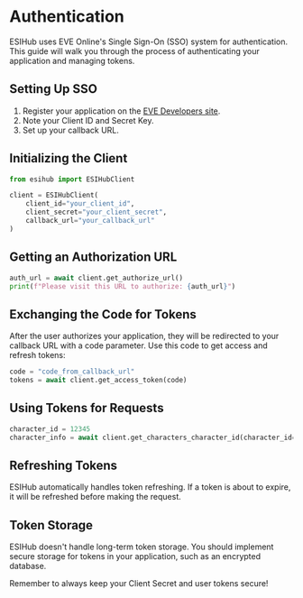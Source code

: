 # Authentication

ESIHub uses EVE Online's Single Sign-On (SSO) system for authentication. This guide will walk you through the process of authenticating your application and managing tokens.

## Setting Up SSO

1. Register your application on the [EVE Developers site](https://developers.eveonline.com/).
2. Note your Client ID and Secret Key.
3. Set up your callback URL.

## Initializing the Client

```python
from esihub import ESIHubClient

client = ESIHubClient(
    client_id="your_client_id",
    client_secret="your_client_secret",
    callback_url="your_callback_url"
)
```

## Getting an Authorization URL

```python
auth_url = await client.get_authorize_url()
print(f"Please visit this URL to authorize: {auth_url}")
```

## Exchanging the Code for Tokens

After the user authorizes your application, they will be redirected to your callback URL with a code parameter. Use this code to get access and refresh tokens:

```python
code = "code_from_callback_url"
tokens = await client.get_access_token(code)
```

## Using Tokens for Requests

```python
character_id = 12345
character_info = await client.get_characters_character_id(character_id=character_id, token=tokens['access_token'])
```

## Refreshing Tokens

ESIHub automatically handles token refreshing. If a token is about to expire, it will be refreshed before making the request.

## Token Storage

ESIHub doesn't handle long-term token storage. You should implement secure storage for tokens in your application, such as an encrypted database.

Remember to always keep your Client Secret and user tokens secure!